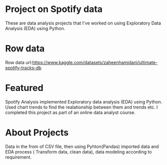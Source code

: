 # Project on Spotify data 
These are data analysis projects that I've worked on using Exploratory Data Analysis (EDA) using Python.

# Row data
Row data url:https://www.kaggle.com/datasets/zaheenhamidani/ultimate-spotify-tracks-db

# Featured
Spotify Analysis implemented Exploratory data analysis (EDA) using Python. Used chart trends to find the realationship between them and trends etc. I completed this project as part of an online data analyst course.

# About Projects
Data in the from of CSV file, then using Pyhton(Pandas) imported data and EDA process ( Transform data, clean data), data modeling according to requirement. 


